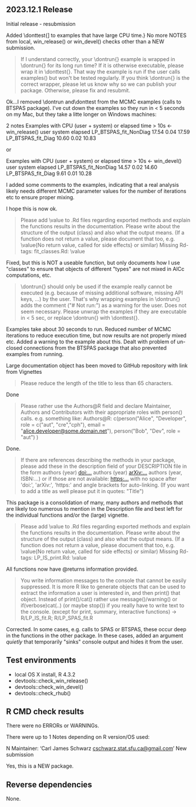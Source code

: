 ## 2023.12.1 Release

Initial release - resubmission


Added \donttest{] to examples that have large CPU time.}
No more NOTES from local, win_release() or win_devel() checks other than a
NEW submission.

> If I understand correctly, your \dontrun{} example is wrapped in
> \dontrun{} for its long run time? If it is otherwise executable, please
> wrap it in \donttest{}. That way the example is run if the user calls
> examples() but won't be tested regularly. If you think \dontrun{} is the
> correct wrapper, please let us know why so we can publish your package.
> Otherwise, please fix and resubmit.

Ok...I removed \dontrun and\donttest from the MCMC examples (calls to BTSPAS package).
I've cut down the examples so they run in < 5 seconds on my Mac, 
but they take a litte longer on Windows machines:

2 notes
Examples with CPU (user + system) or elapsed time > 10s  <- win_release()
                       user system elapsed
LP_BTSPAS_fit_NonDiag 17.54   0.04   17.59
LP_BTSPAS_fit_Diag    10.60   0.02   10.83

or

Examples with CPU (user + system) or elapsed time > 10s  <- win_devel()
                       user system elapsed
LP_BTSPAS_fit_NonDiag 14.57   0.02   14.60
LP_BTSPAS_fit_Diag     9.61   0.01   10.28

I added some comments to the examples, indicating that a real analysis likely
needs different MCMC parameter values for the number of iterations etc to 
ensure proper mixing.

I hope this is now ok.




> Please add \value to .Rd files regarding exported methods and explain
> the functions results in the documentation. Please write about the
> structure of the output (class) and also what the output means. (If a
> function does not return a value, please document that too, e.g.
> \value{No return value, called for side effects} or similar)
> Missing Rd-tags:
>      fit_classes.Rd:  \value

Fixed, but this is NOT a useable function, but only documents how I use "classes"
to ensure that objects of different "types" are not mixed in AICc computations, etc.


> \dontrun{} should only be used if the example really cannot be executed
> (e.g. because of missing additional software, missing API keys, ...) by
> the user. That's why wrapping examples in \dontrun{} adds the comment
> ("# Not run:") as a warning for the user.
> Does not seem necessary.
> Please unwrap the examples if they are executable in < 5 sec, or replace
> \dontrun{} with \donttest{}.

Examples take about 30 seconds to run. Reduced number of MCMC iterations
to reduce execution time, but now results are not properly mixed etc.
Added a warning to the example about this. Dealt with problem of un-closed connections
from the BTSPAS package that also prevented examples from running.





Large documentation object has been moved to GitHub repository with link from Vignettes

> Please reduce the length of the title to less than 65 characters.

Done

> Please rather use the Authors@R field and declare Maintainer, Authors
> and Contributors with their appropriate roles with person() calls.
> e.g. something like:
> Authors@R: c(person("Alice", "Developer", role = c("aut", "cre","cph"),
> email = "alice.developer@some.domain.net"),
> person("Bob", "Dev", role = "aut") )

Done.

> If there are references describing the methods in your package, please
> add these in the description field of your DESCRIPTION file in the form
> authors (year) <doi:...>
> authors (year) <arXiv:...>
> authors (year, ISBN:...)
> or if those are not available: <https:...>
> with no space after 'doi:', 'arXiv:', 'https:' and angle brackets for
> auto-linking. (If you want to add a title as well please put it in
> quotes: "Title")

This package is a consolidation of many, many authors and methods that are 
likely too numerous to mention in the Description file and best left for the individual
functions and/or the (large) vignette.

> Please add \value to .Rd files regarding exported methods and explain
> the functions results in the documentation. Please write about the
> structure of the output (class) and also what the output means. (If a
> function does not return a value, please document that too, e.g.
> \value{No return value, called for side effects} or similar)
> Missing Rd-tags:
>      LP_IS_print.Rd: \value

All functions now have @returns information provided.

> You write information messages to the console that cannot be easily
> suppressed.
> It is more R like to generate objects that can be used to extract the
> information a user is interested in, and then print() that object.
> Instead of print()/cat() rather use message()/warning() or
> if(verbose)cat(..) (or maybe stop()) if you really have to write text to
> the console. (except for print, summary, interactive functions)
> -> R/LP_IS_fit.R; R/LP_SPAS_fit.R

Corrected. In some cases, e.g. calls to SPAS or BTSPAS, these occur deep in the functions
in the other package. In these cases, added an argument *quietly* that temporarily
"sinks" console output and hides it from the user.


## Test environments
* local OS X install, R 4.3.2
* devtools::check_win_release()
* devtools::check_win_devel()
* devtools::check_rhub()

## R CMD check results
There were no ERRORs or WARNINGs. 

There were up to 1 Notes depending on R version/OS used: 

N Maintainer: ‘Carl James Schwarz <cschwarz.stat.sfu.ca@gmail.com>’
New submission

  Yes, this is a NEW package.


## Reverse dependencies

None.
